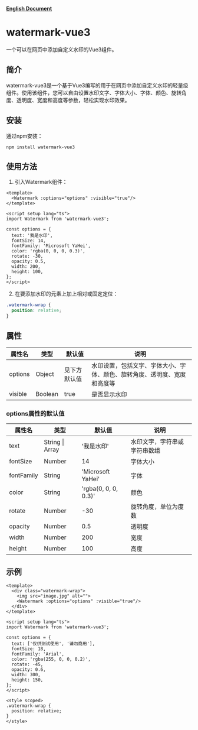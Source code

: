 **[English Document](./README.en.md)**
# watermark-vue3

一个可以在网页中添加自定义水印的Vue3组件。

## 简介

watermark-vue3是一个基于Vue3编写的用于在网页中添加自定义水印的轻量级组件。使用该组件，您可以自由设置水印文字、字体大小、字体、颜色、旋转角度、透明度、宽度和高度等参数，轻松实现水印效果。

## 安装

通过npm安装：

```
npm install watermark-vue3
```

## 使用方法

1. 引入Watermark组件：

```vue
<template>
  <Watermark :options="options" :visible="true"/>
</template>

<script setup lang="ts">
import Watermark from 'watermark-vue3';

const options = {
  text: '我是水印',
  fontSize: 14,
  fontFamily: 'Microsoft YaHei',
  color: 'rgba(0, 0, 0, 0.3)',
  rotate: -30,
  opacity: 0.5,
  width: 200,
  height: 100,
};
</script>
```

2. 在要添加水印的元素上加上相对或固定定位：

```css
.watermark-wrap {
  position: relative;
}
```

## 属性

| 属性名  | 类型    | 默认值       | 说明                                                                     |
| ------- | ------- | ------------ | ------------------------------------------------------------------------ |
| options | Object  | 见下方默认值 | 水印设置，包括文字、字体大小、字体、颜色、旋转角度、透明度、宽度和高度等 |
| visible | Boolean | true         | 是否显示水印                                                             |

### options属性的默认值

| 属性名     | 类型            | 默认值               | 说明                         |
| ---------- | --------------- | -------------------- | ---------------------------- |
| text       | String \| Array | '我是水印'           | 水印文字，字符串或字符串数组 |
| fontSize   | Number          | 14                   | 字体大小                     |
| fontFamily | String          | 'Microsoft YaHei'    | 字体                         |
| color      | String          | 'rgba(0, 0, 0, 0.3)' | 颜色                         |
| rotate     | Number          | -30                  | 旋转角度，单位为度数         |
| opacity    | Number          | 0.5                  | 透明度                       |
| width      | Number          | 200                  | 宽度                         |
| height     | Number          | 100                  | 高度                         |

## 示例

```vue
<template>
  <div class="watermark-wrap">
    <img src="image.jpg" alt="">
    <Watermark :options="options" :visible="true"/>
  </div>
</template>

<script setup lang="ts">
import Watermark from 'watermark-vue3';

const options = {
  text: ['仅供测试使用', '请勿商用'],
  fontSize: 18,
  fontFamily: 'Arial',
  color: 'rgba(255, 0, 0, 0.2)',
  rotate: -45,
  opacity: 0.6,
  width: 300,
  height: 150,
};
</script>

<style scoped>
.watermark-wrap {
  position: relative;
}
</style>
```